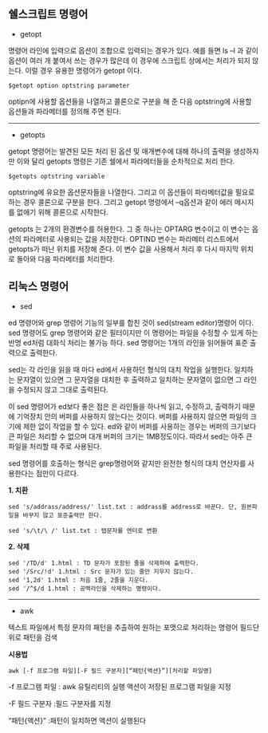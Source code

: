 
## 쉘스크립트 명령어




+ getopt


명령어 라인에 입력으로 옵션이 조합으로 입력되는 경우가 있다.
예를 들면 ls –l 과 같이 옵션이 여러 개 붙여서 쓰는 경우가 많은데 이 경우에 스크립트 상에서는 처리가 되지 않는다. 
이럴 경우 유용한 명령어가 getopt 이다.


    $getopt option optstring parameter


 optipn에 사용할 옵션들을 나열하고 콜론으로 구분을 해 준 다음 optstring에 사용할 옵션들과 파라메터를 정의해 주면 된다. 


***

+ getopts


getopt 명령어는 발견된 모든 처리 된 옵션 및 매개변수에 대해 하나의 출력을 생성하지만 이와 달리 getopts 명령은 기존 쉘에서 파라메터들을 순차적으로 처리 한다.

    $getopts optstring variable

optstring에 유요한 옵션문자들을 나열한다.
그리고 이 옵션들이 파라메터값을 필요로 하는 경우 콜론으로 구분을 한다. 그리고 getopt 명령에서 –q옵션과 같이 에러 메시지를 없애기 위해 콜론으로 시작한다.

getopts 는 2개의 환경변수를 허용한다. 그 중 하나는 OPTARG 변수이고 이 변수는 옵션의 파라메터로 사용되는 값을 저장한다. OPTIND 변수는 파라메터 리스트에서 getopts가 떠난 위치를 저장해 준다.
이 변수 값을 사용해서 처리 후 다시 마지막 위치로 돌아와 다음 파라메터를 처리한다.





## 리눅스 명령어



+ sed


ed 명령어와 grep 명령어 기능의 일부를 합친 것이 sed(stream editor)명령어 이다.
sed 명령어도 grep 명령어와 같은 필터이지만 이 명령어는 파일을 수정할 수 있게 하는 반명 ed처럼 대화식 처리는 불가능 하다. sed 명령어는 1개의 라인을 읽어들여 표준 출력으로 출력한다.

sed는 각 라인을 읽을 때 마다 ed에서 사용하던 형식의 대치 작업을 실행한다. 일치하는 문자열이 있으면 그 문자열을 대치한 후 출력하고 일치하는 문자열이 없으면 그 라인을 수정되지 않고 그대로 출력된다.

이 sed 명령어가 ed보다 좋은 점은 은 라인들을 하나씩 읽고, 수정하고, 출력하기 때문에 기억장치 안의 버퍼를 사용하지 않는다는 것이다. 버퍼를 사용하지 않으면 파일의 크기에 제한 없이 작업을 할 수 있다. ed와 같이 버퍼를 사용하는 경우는 버퍼의 크기보다 큰 파일은 처리할 수 없으며 대개 버퍼의 크기는 1MB정도이다. 따라서 sed는 아주 큰 파일을 처리할 때 주로 사용된다.

sed 명령어를 호출하는 형식은 grep명령어와 같지만 완전한 형식의 대치 연산자를 사용한다는 점만이 다르다.

**1. 치환**

    sed 's/addrass/address/' list.txt : addrass를 address로 바꾼다. 단, 원본파일을 바꾸지 않고 표준출력만 한다.

    sed 's/\t/\ /' list.txt : 탭문자를 엔터로 변환

**2. 삭제**

    sed '/TD/d' 1.html : TD 문자가 포함된 줄을 삭제하여 출력한다.
    sed '/Src/!d' 1.html : Src 문자가 있는 줄만 지우지 않는다.
    sed '1,2d' 1.html : 처음 1줄, 2줄을 지운다.
    sed '/^$/d 1.html : 공백라인을 삭제하는 명령이다.

***

+ awk

텍스트 파일에서 특정 문자의 패턴을 추출하여 원하는 포맷으로 처리하는 명령어
필드단위로 패턴을 검색

**시용법**

    awk [-f 프로그램 파일][-F 필드 구분자][“패턴{액션}”][처리할 파일명]

-f 프로그램 파일
: awk 유틸리티의 실행 액션이 저장된 프로그램 파일을 지정

-F 필드 구분자
:필드 구분자를 지정

“패턴{액션}”
:패턴이 일치하면 액션이 실행된다


